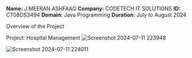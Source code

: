 **Name:** J.MEERAN ASHFAAQ
**Company:** CODETECH IT SOLUTIONS
**ID:** CT08DS3494
**Domain:** Java Programming
**Duration:** July to August 2024

Overview of the Project

Project: Hospital Management
![Screenshot 2024-07-11 223948](https://github.com/MEERAN2314/CODTECH-JAVA-TASK-2/assets/175235563/cae95f39-86c1-4499-85cf-a9a0e5c27064)

![Screenshot 2024-07-11 224011](https://github.com/MEERAN2314/CODTECH-JAVA-TASK-2/assets/175235563/f2b8b876-09d5-48b6-a130-674283744a4a)
